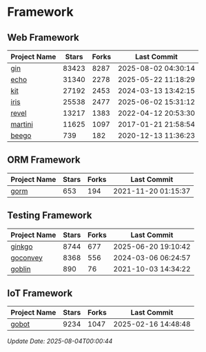 # Framework

## Web Framework
| Project Name | Stars | Forks | Last Commit |
| ------------ | ----- | ----- | ----------- |
| [gin](https://github.com/gin-gonic/gin) | 83423 | 8287 | 2025-08-02 04:30:14 |
| [echo](https://github.com/labstack/echo) | 31340 | 2278 | 2025-05-22 11:18:29 |
| [kit](https://github.com/go-kit/kit) | 27192 | 2453 | 2024-03-13 13:42:15 |
| [iris](https://github.com/kataras/iris) | 25538 | 2477 | 2025-06-02 15:31:12 |
| [revel](https://github.com/revel/revel) | 13217 | 1383 | 2022-04-12 20:53:30 |
| [martini](https://github.com/go-martini/martini) | 11625 | 1097 | 2017-01-21 21:58:54 |
| [beego](https://github.com/astaxie/beego) | 739 | 182 | 2020-12-13 11:36:23 |

## ORM Framework
| Project Name | Stars | Forks | Last Commit |
| ------------ | ----- | ----- | ----------- |
| [gorm](https://github.com/jinzhu/gorm) | 653 | 194 | 2021-11-20 01:15:37 |

## Testing Framework
| Project Name | Stars | Forks | Last Commit |
| ------------ | ----- | ----- | ----------- |
| [ginkgo](https://github.com/onsi/ginkgo) | 8744 | 677 | 2025-06-20 19:10:42 |
| [goconvey](https://github.com/smartystreets/goconvey) | 8368 | 556 | 2024-03-06 06:24:57 |
| [goblin](https://github.com/franela/goblin) | 890 | 76 | 2021-10-03 14:34:22 |

## IoT Framework
| Project Name | Stars | Forks | Last Commit |
| ------------ | ----- | ----- | ----------- |
| [gobot](https://github.com/hybridgroup/gobot) | 9234 | 1047 | 2025-02-16 14:48:48 |

*Update Date: 2025-08-04T00:00:44*